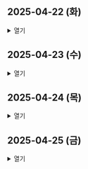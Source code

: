 ## 2025-04-22 (화)

<details>
<summary>열기</summary>
<div>

### 기획 구체화
- 자동 배포 설정시 사용자에게 어디까지 옵션을 제공할지 결정
- 기초적인 설정으로 MVP 구현하기 (Nginx, Docker, Docker-Compose, NodeJS, JDK, Jenkins)
- 자동 배포 세팅 API 구현 (테스트 중)

### 코드 리뷰
- 도커 HUB API 구현 from 박유진 : 코드 리뷰 진행
- FCM 푸시 알림 API 구현 from 강승엽 : 코드 리뷰 진행

</div>
</details>

## 2025-04-23 (수)

<details>
<summary>열기</summary>
<div>

### 개발
- Jenkins 세팅 기능 구현
    - Jenkins 설치
    - Jenkins 초기화 (계정 자동 생성)
    - Jenkins Plugin 추가


</div>
</details>

## 2025-04-24 (목)

<details>
<summary>열기</summary>
<div>

### 개발
- 코드 정리
    - serverInitializeCommands 로직직 개선

- Jenkins 세팅 기능 구현
    - Jenkins Plugin (groovy 기반) 설치 오류 해결
    - Jenkins gitlab connection 구성
</div>
</details>

## 2025-04-25 (금)

<details>
<summary>열기</summary>
<div>


</div>
</details>
